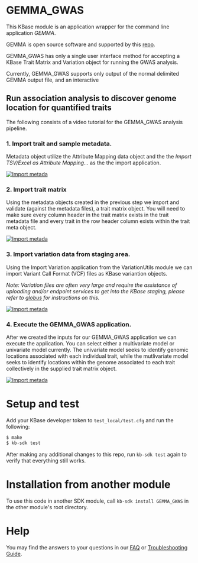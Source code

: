 # GEMMA_GWAS

This KBase module is an application wrapper for the command line application _GEMMA_.

GEMMA is open source software and supported by this [repo](https://github.com/genetics-statistics/GEMMA).

GEMMA_GWAS has only a single user interface method for accepting a KBase Trait Matrix and
Variation object for running the GWAS analysis.

Currently, GEMMA_GWAS supports only output of the normal delimited GEMMA output file,
and an interactive 

## Run association analysis to discover genome location for quantified traits

The following consists of a video tutorial for the GEMMA_GWAS analysis pipeline.

### 1. Import trait and sample metadata.

Metadata object utilize the Attribute Mapping data object and the the
_Import TSV/Excel as Attribute Mapping..._ as the the import application.

[![Import metada](http://img.youtube.com/vi/vMNTVJy3uY0/0.jpg)](http://www.youtube.com/watch?v=vMNTVJy3uY0)

### 2. Import trait matrix

Using the metadata objects created in the previous step we import and validate (against the metadata files), a trait matrix
object. You will need to make sure every column header in the trait matrix exists in the trait metadata file and every
trait in the row header column exists within the trait meta object.

[![Import metada](http://img.youtube.com/vi/7WcztKadkyI/0.jpg)](http://www.youtube.com/watch?v=7WcztKadkyI)

### 3. Import variation data from staging area.

Using the Import Variation application from the VariationUtils module we can import Variant 
Call Format (VCF) files as KBase variantion objects.

_Note: Variation files are often very large and require the assistance of uploading 
and/or endpoint services to get into the KBase staging, please refer to [globus](https://www.globus.org/)
for instructions on this._

[![Import metada](http://img.youtube.com/vi/xDY4XiG5CiU/0.jpg)](http://www.youtube.com/watch?v=xDY4XiG5CiU)

### 4. Execute the GEMMA_GWAS application.

After we created the inputs for our GEMMA_GWAS application we can execute the application. You can select either a 
multivariate model or univariate model currently. The univariate model seeks to identify genomic locations associated with
each individual trait, while the mutlivariate model seeks to identify locations within the genome associated to 
each trait collectively in the supplied trait matrix object.

[![Import metada](http://img.youtube.com/vi/jB8KNqU2sFo/0.jpg)](http://www.youtube.com/watch?v=jB8KNqU2sFo)

# Setup and test

Add your KBase developer token to `test_local/test.cfg` and run the following:

```bash
$ make
$ kb-sdk test
```

After making any additional changes to this repo, run `kb-sdk test` again to verify that everything still works.

# Installation from another module

To use this code in another SDK module, call `kb-sdk install GEMMA_GWAS` in the other module's root directory.

# Help

You may find the answers to your questions in our [FAQ](https://kbase.github.io/kb_sdk_docs/references/questions_and_answers.html) or [Troubleshooting Guide](https://kbase.github.io/kb_sdk_docs/references/troubleshooting.html).
